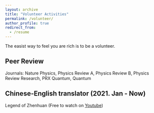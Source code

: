```yaml
---
layout: archive
title: "Volunteer Activities"
permalink: /volunteer/
author_profile: true
redirect_from:
  - /resume
---
```


The easist way to feel you are rich is to be a volunteer. 

## Peer Review
Journals: Nature Physics, Physics Review A, Physics Review B, Physics Review Research, PRX Quantum, Quantum

## Chinese-English translator (2021. Jan - Now)
Legend of Zhenhuan (Free to watch on <a href="https://www.youtube.com/watch?v=QOaXm_9S9_0&list=PLIx8QniXH-rElLyjzNMSOXSTbOKsDShyu">Youtube</a>)

